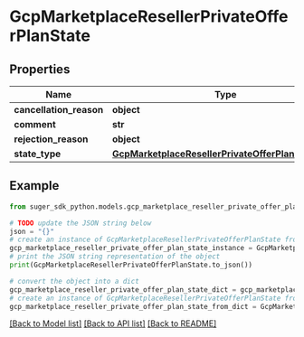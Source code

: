 # GcpMarketplaceResellerPrivateOfferPlanState


## Properties

Name | Type | Description | Notes
------------ | ------------- | ------------- | -------------
**cancellation_reason** | **object** |  | [optional] 
**comment** | **str** |  | [optional] 
**rejection_reason** | **object** |  | [optional] 
**state_type** | [**GcpMarketplaceResellerPrivateOfferPlanStateType**](GcpMarketplaceResellerPrivateOfferPlanStateType.md) |  | [optional] 

## Example

```python
from suger_sdk_python.models.gcp_marketplace_reseller_private_offer_plan_state import GcpMarketplaceResellerPrivateOfferPlanState

# TODO update the JSON string below
json = "{}"
# create an instance of GcpMarketplaceResellerPrivateOfferPlanState from a JSON string
gcp_marketplace_reseller_private_offer_plan_state_instance = GcpMarketplaceResellerPrivateOfferPlanState.from_json(json)
# print the JSON string representation of the object
print(GcpMarketplaceResellerPrivateOfferPlanState.to_json())

# convert the object into a dict
gcp_marketplace_reseller_private_offer_plan_state_dict = gcp_marketplace_reseller_private_offer_plan_state_instance.to_dict()
# create an instance of GcpMarketplaceResellerPrivateOfferPlanState from a dict
gcp_marketplace_reseller_private_offer_plan_state_from_dict = GcpMarketplaceResellerPrivateOfferPlanState.from_dict(gcp_marketplace_reseller_private_offer_plan_state_dict)
```
[[Back to Model list]](../README.md#documentation-for-models) [[Back to API list]](../README.md#documentation-for-api-endpoints) [[Back to README]](../README.md)


